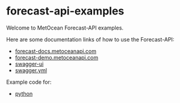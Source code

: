 # forecast-api-examples

Welcome to MetOcean Forecast-API examples.

Here are some documentation links of how to use the Forecast-API:
* [forecast-docs.metoceanapi.com](https://forecast-docs.metoceanapi.com)
* [forecast-demo.metoceanapi.com](https://forecast-demo.metoceanapi.com)
* [swagger-ui](https://forecast-docs.metoceanapi.com/swagger-ui/)
* [swagger.yml](https://forecast-docs.metoceanapi.com/swagger.yml)

Example code for:
* [python](python/)
